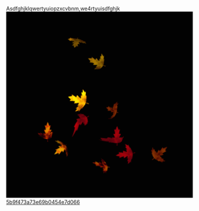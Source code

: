  
 Asdfghjklqwertyuiopzxcvbnm,we4rtyuisdfghjk
![](Images/flowers_5ba0fc17ee4d6b20c491bde1.gif) 
 [5b9f473a73e69b0454e7d066](Examples/codeblock1_5b9f473a73e69b0454e7d066.cs)